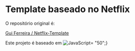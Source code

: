 # Template baseado no Netflix

O repositório original é:

[Gui Ferreira / Netflix-Template](https://github.com/guiferreira/Netflix-Template)


Este projeto é baseado em ![JavaScript](https://www.logolynx.com/images/logolynx/a2/a2aeafa9adbea9ebc3f6beff130f001b.png)= "50";}
